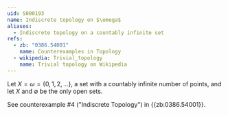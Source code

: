```yaml
---
uid: S000193
name: Indiscrete topology on $\omega$
aliases:
  - Indiscrete topology on a countably infinite set
refs:
  - zb: "0386.54001"
    name: Counterexamples in Topology
  - wikipedia: Trivial_topology
    name: Trivial topology on Wikipedia
---
```


Let $X=\omega=\{0,1,2,\dots\}$, a set with a countably infinite
number of points, and let $X$ and $\emptyset$ be the only open sets.

See counterexample #4 ("Indiscrete Topology") in {{zb:0386.54001}}.
